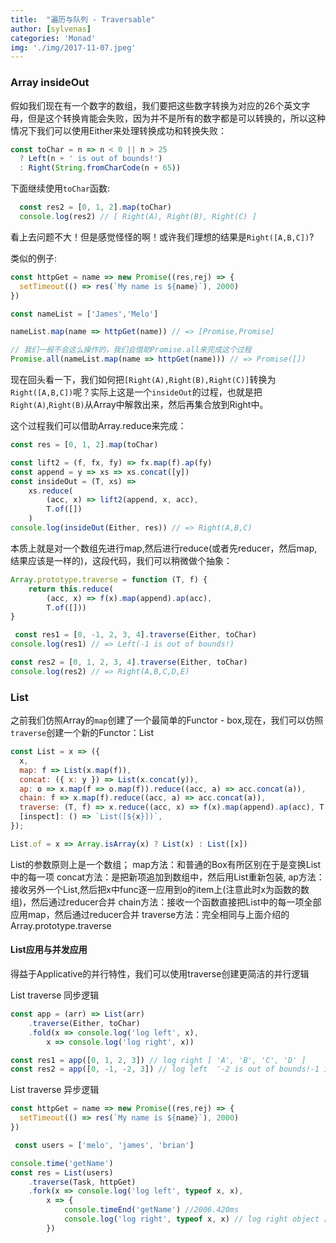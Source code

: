 ```yaml
---
title:  "遍历与队列 - Traversable"
author: [sylvenas]
categories: 'Monad'
img: './img/2017-11-07.jpeg'
---
```

### Array insideOut
假如我们现在有一个数字的数组，我们要把这些数字转换为对应的26个英文字母，但是这个转换肯能会失败，因为并不是所有的数字都是可以转换的，所以这种情况下我们可以使用Either来处理转换成功和转换失败：
``` js
const toChar = n => n < 0 || n > 25
  ? Left(n + ' is out of bounds!')
  : Right(String.fromCharCode(n + 65))
```

下面继续使用`toChar`函数:
``` js
  const res2 = [0, 1, 2].map(toChar)
  console.log(res2) // [ Right(A), Right(B), Right(C) ]
```
看上去问题不大！但是感觉怪怪的啊！或许我们理想的结果是`Right([A,B,C])`?

类似的例子:
``` js
const httpGet = name => new Promise((res,rej) => {
  setTimeout(() => res(`My name is ${name}`), 2000)
}) 

const nameList = ['James','Melo']

nameList.map(name => httpGet(name)) // => [Promise,Promise]

// 我们一般不会这么操作的，我们会借助Promise.all来完成这个过程
Promise.all(nameList.map(name => httpGet(name))) // => Promise([])
```

现在回头看一下，我们如何把`[Right(A),Right(B),Right(C)]`转换为`Right([A,B,C])`呢？实际上这是一个`insideOut`的过程，也就是把`Right(A)`,`Right(B)`从Array中解救出来，然后再集合放到Right中。

这个过程我们可以借助Array.reduce来完成：
``` js
const res = [0, 1, 2].map(toChar)

const lift2 = (f, fx, fy) => fx.map(f).ap(fy)
const append = y => xs => xs.concat([y])
const insideOut = (T, xs) =>
    xs.reduce(
        (acc, x) => lift2(append, x, acc),
        T.of([])
    )
console.log(insideOut(Either, res)) // => Right(A,B,C)    
```
本质上就是对一个数组先进行map,然后进行reduce(或者先reducer，然后map,结果应该是一样的)，这段代码，我们可以稍微做个抽象：
``` js
Array.prototype.traverse = function (T, f) {
    return this.reduce(
        (acc, x) => f(x).map(append).ap(acc),
        T.of([]))
}

 const res1 = [0, -1, 2, 3, 4].traverse(Either, toChar)
console.log(res1) // => Left(-1 is out of bounds!)

const res2 = [0, 1, 2, 3, 4].traverse(Either, toChar)
console.log(res2) // => Right(A,B,C,D,E)
```

### List
之前我们仿照Array的`map`创建了一个最简单的Functor - box,现在，我们可以仿照`traverse`创建一个新的Functor：List
``` js
const List = x => ({
  x,
  map: f => List(x.map(f)),
  concat: ({ x: y }) => List(x.concat(y)),
  ap: o => x.map(f => o.map(f)).reduce((acc, a) => acc.concat(a)),
  chain: f => x.map(f).reduce((acc, a) => acc.concat(a)),
  traverse: (T, f) => x.reduce((acc, x) => f(x).map(append).ap(acc), T.of([])),
  [inspect]: () => `List([${x}])`,
});

List.of = x => Array.isArray(x) ? List(x) : List([x])
```
List的参数原则上是一个数组；
map方法：和普通的Box有所区别在于是变换List中的每一项
concat方法：是把新项追加到数组中，然后用List重新包装,
ap方法：接收另外一个List,然后把x中func逐一应用到o的item上(注意此时x为函数的数组)，然后通过reducer合并
chain方法：接收一个函数直接把List中的每一项全部应用map，然后通过reducer合并
traverse方法：完全相同与上面介绍的Array.prototype.traverse

#### List应用与并发应用
得益于Applicative的并行特性，我们可以使用traverse创建更简洁的并行逻辑

List traverse 同步逻辑
``` js
const app = (arr) => List(arr)
    .traverse(Either, toChar)
    .fold(x => console.log('log left', x),
        x => console.log('log right', x))

const res1 = app([0, 1, 2, 3]) // log right [ 'A', 'B', 'C', 'D' ]
const res2 = app([0, -1, -2, 3]) // log left  '-2 is out of bounds!-1 is out of bounds!'
```
List traverse 异步逻辑
``` js
const httpGet = name => new Promise((res,rej) => {
  setTimeout(() => res(`My name is ${name}`), 2000)
}) 

 const users = ['melo', 'james', 'brian']

console.time('getName')
const res = List(users)
    .traverse(Task, httpGet)
    .fork(x => console.log('log left', typeof x, x),
        x => {
            console.timeEnd('getName') //2006.420ms
            console.log('log right', typeof x, x) // log right object ['My name is melo', 'My name is james', 'My name is brian']
        })
```


